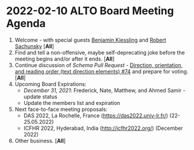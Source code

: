 # 2022-02-10 ALTO Board Meeting Agenda
1. Welcome - with special guests [Benjamin Kiessling](https://github.com/mittagessen) and [Robert Sachunsky](https://github.com/bertsky) [**All**]
2. Find and tell a non-offensive, maybe self-deprecating joke before the meeting begins and/or after it ends. [**All**]
3. Continue discussion of _Schema Pull Request_ - [Direction, orientation, and reading order (text direction elements) #74](https://github.com/altoxml/schema/pull/74) and prepare for voting. [**All**]
4. Upcoming Board Expirations:
   * _December 31, 2021_: Frederick, Nate, Matthew, and Ahmed Samir - update status
   * Update the members list and expiration
5. Next face-to-face meeting proposals:
   * DAS 2022, La Rochelle, France (https://das2022.univ-lr.fr/) (22-25.05.2022)
   * ICFHR 2022, Hyderabad, India (http://icfhr2022.org/) (December 2022)
6. Other business. [**All**]
